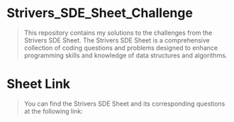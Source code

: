 # Strivers_SDE_Sheet_Challenge
>This repository contains my solutions to the challenges from the Strivers SDE Sheet. The Strivers SDE Sheet is a comprehensive collection of coding questions and problems designed to enhance programming skills and knowledge of data structures and algorithms.

# Sheet Link
>You can find the Strivers SDE Sheet and its corresponding questions at the following link:
